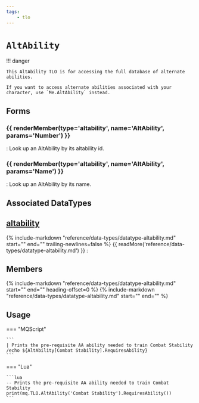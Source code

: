 ```yaml
---
tags:
    - tlo
---
```

# `AltAbility`

<!--tlo-desc-start-->
!!! danger

    This AltAbility TLO is for accessing the full database of alternate abilities.

    If you want to access alternate abilities associated with your character, use `Me.AltAbility` instead.
<!--tlo-desc-end-->
## Forms
<!--tlo-forms-start-->
### {{ renderMember(type='altability', name='AltAbility', params='Number') }}

:   Look up an AltAbility by its altability id.

### {{ renderMember(type='altability', name='AltAbility', params='Name') }}

:   Look up an AltAbility by its name.
<!--tlo-forms-end-->

## Associated DataTypes
<!--tlo-datatypes-start-->
## [altability](../data-types/datatype-altability.md)
{%
  include-markdown "reference/data-types/datatype-altability.md"
  start="<!--dt-desc-start-->"
  end="<!--dt-desc-end-->"
  trailing-newlines=false
%} {{ readMore('reference/data-types/datatype-altability.md') }}
:    <h2>Members</h2>
    {%
    include-markdown "reference/data-types/datatype-altability.md"
    start="<!--dt-members-start-->"
    end="<!--dt-members-end-->"
    heading-offset=0
    %}
    {%
    include-markdown "reference/data-types/datatype-altability.md"
    start="<!--dt-linkrefs-start-->"
    end="<!--dt-linkrefs-end-->"
    %}
<!--tlo-datatypes-end-->

## Usage

=== "MQScript"

    ```
    | Prints the pre-requisite AA ability needed to train Combat Stability
    /echo ${AltAbility[Combat Stability].RequiresAbility}
    ```

=== "Lua"

    ```lua
    -- Prints the pre-requisite AA ability needed to train Combat Stability
    print(mq.TLO.AltAbility('Combat Stability').RequiresAbility())
    ```
<!--tlo-linkrefs-start-->
[altability]: ../data-types/datatype-altability.md
<!--tlo-linkrefs-end-->
